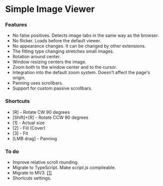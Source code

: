 # Simple Image Viewer

### Features
* No false positives. Detects image tabs in the same way as the browser.
* No flicker. Loads before the default viewer.
* No appearance changes. It can be changed by other extensions.
* The fitting type changing stretches small images.
* Rotation around center.
* Window resizing centers the image.
* Zoom both to the window center and to the cursor.
* Integration into the default zoom system. Doesn't affect the page's origin.
* Panning uses scrollbars.
* Support for custom passive scrollbars.

### Shortcuts
* [R] - Rotate CW 90 degrees
* [Shift]+[R] - Rotate CCW 90 degrees
* [1] - Actual size
* [2] - Fill (Cover)
* [3] - Fit
* [LMB drag] - Panning

### To do
* Improve relative scroll rounding.
* Migrate to TypeScript. Make *script.js* compileable.
* Migrate to MV3. [[1]](https://crbug.com/1219825)
* Shortcuts settings.
